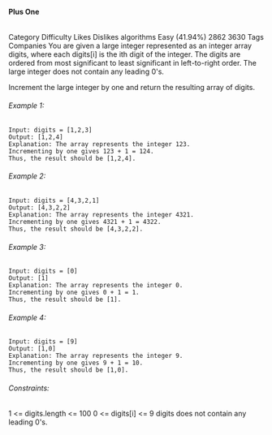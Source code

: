 **Plus One**
###### 
Category	Difficulty	Likes	Dislikes
algorithms	Easy (41.94%)	2862	3630
Tags
Companies
You are given a large integer represented as an integer array digits, where each digits[i] is the ith digit of the integer. The digits are ordered from most significant to least significant in left-to-right order. The large integer does not contain any leading 0's.

Increment the large integer by one and return the resulting array of digits.

 

###### Example 1:

    Input: digits = [1,2,3]
    Output: [1,2,4]
    Explanation: The array represents the integer 123.
    Incrementing by one gives 123 + 1 = 124.
    Thus, the result should be [1,2,4].

###### Example 2:

    Input: digits = [4,3,2,1]
    Output: [4,3,2,2]
    Explanation: The array represents the integer 4321.
    Incrementing by one gives 4321 + 1 = 4322.
    Thus, the result should be [4,3,2,2].
    
###### Example 3:

    Input: digits = [0]
    Output: [1]
    Explanation: The array represents the integer 0.
    Incrementing by one gives 0 + 1 = 1.
    Thus, the result should be [1].

###### Example 4:

    Input: digits = [9]
    Output: [1,0]
    Explanation: The array represents the integer 9.
    Incrementing by one gives 9 + 1 = 10.
    Thus, the result should be [1,0].
 

###### Constraints:

1 <= digits.length <= 100
0 <= digits[i] <= 9
digits does not contain any leading 0's.


